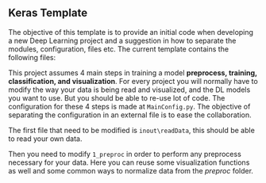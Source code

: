 Keras Template
----------------

The objective of this template is to provide an initial code when
developing a new Deep Learning project and a suggestion in how to separate
the modules, configuration, files etc. The current template contains
the following files:

<!-- <img src="https://github.com/grupoioa/keras_template/blob/master/Tree.png?raw=true" width="229" height="389" /> -->


This project assumes 4 main steps in training a model **preprocess,
training, classification, and visualization**. For every project you
will normally have to modify the way your data is being read and
visualized, and the DL models you want to use. But you should be able
to re-use lot of code. The configuration for these 4 steps is made
at `MainConfig.py`. The objective of separating the configuration in an
external file is to ease the collaboration.

The first file that need to be modified is `inout\readData`, this
should be able to read your own data. 

Then you need to modify `1_preproc` in order to perform any preprocess
necessary for your data. Here you can reuse some visualization functions
as well and some common ways to normalize data from the *preproc*  folder. 


